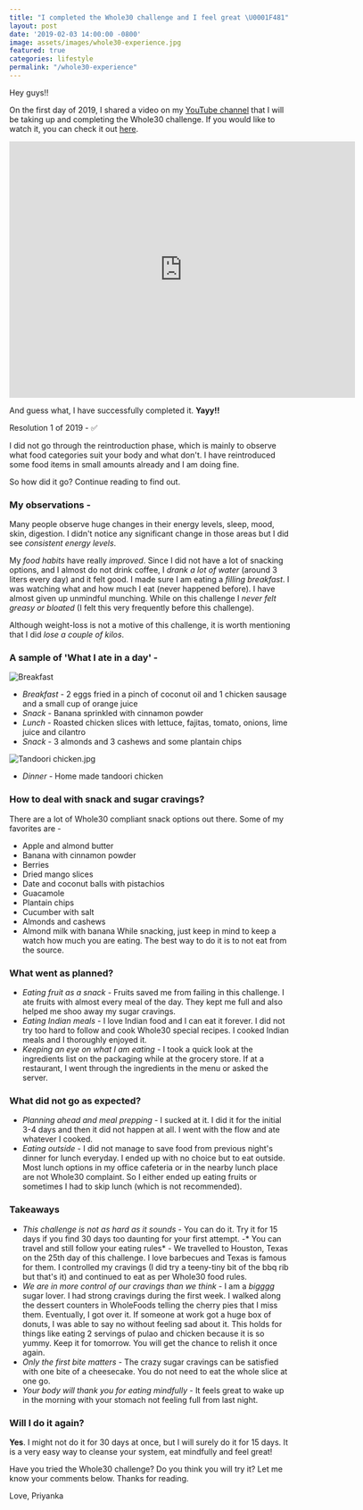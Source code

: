 ```yaml
---
title: "I completed the Whole30 challenge and I feel great \U0001F481"
layout: post
date: '2019-02-03 14:00:00 -0800'
image: assets/images/whole30-experience.jpg
featured: true
categories: lifestyle
permalink: "/whole30-experience"
---
```


Hey guys!!

On the first day of 2019, I shared a video on my [YouTube channel](https://www.youtube.com/channel/UC1txbrDxS1EpyQLHGI7EAzA) that I will be taking up and completing the Whole30 challenge. If you would like to watch it, you can check it out [here](https://www.youtube.com/watch?v=6wrYi0xA2ZE).

<iframe width="620" height="460" src="https://www.youtube.com/embed/6wrYi0xA2ZE" frameborder="0" allow="accelerometer; autoplay; encrypted-media; gyroscope; picture-in-picture" allowfullscreen></iframe>

And guess what, I have successfully completed it. **Yayy!!**

Resolution 1 of 2019 - ✅

I did not go through the reintroduction phase, which is mainly to observe what food categories suit your body and what don't. I have reintroduced some food items in small amounts already and I am doing fine.

So how did it go? Continue reading to find out.

### My observations -
Many people observe huge changes in their energy levels, sleep, mood, skin, digestion. I didn't notice any significant change in those areas but I did see *consistent energy levels*.

My *food habits* have really *improved*. Since I did not have a lot of snacking options, and I almost do not drink coffee, I *drank a lot of water* (around 3 liters every day) and it felt good. I made sure I am eating a *filling breakfast*. I was watching what and how much I eat (never happened before). I have almost given up unmindful munching. While on this challenge I *never felt greasy or bloated* (I felt this very frequently before this challenge).

Although weight-loss is not a motive of this challenge, it is worth mentioning that I did *lose a couple of kilos*.

### A sample of 'What I ate in a day' -

![Breakfast]({{site.baseurl}}/assets/images/whole30-breakfast.jpg)

  - *Breakfast* - 2 eggs fried in a pinch of coconut oil and 1 chicken sausage and a small cup of 	orange juice
  - *Snack* - Banana sprinkled with cinnamon powder
  - *Lunch* - Roasted chicken slices with lettuce, fajitas, tomato, onions, lime juice and cilantro
  - *Snack* - 3 almonds and 3 cashews and some plantain chips
  
  ![Tandoori chicken.jpg]({{site.baseurl}}/assets/images/whole30-chicken.jpg)
	
  - *Dinner* - Home made tandoori chicken

### How to deal with snack and sugar cravings?
There are a lot of Whole30 compliant snack options out there. Some of my favorites are -
  - Apple and almond butter
  - Banana with cinnamon powder
  - Berries
  - Dried mango slices
  - Date and coconut balls with pistachios
  - Guacamole
  - Plantain chips
  - Cucumber with salt
  - Almonds and cashews
  - Almond milk with banana
While snacking, just keep in mind to keep a watch how much you are eating. The best way to do it is to not eat from the source.

### What went as planned?
  - *Eating fruit as a snack* - Fruits saved me from failing in this challenge. I ate fruits with 	almost every meal of the day. They kept me full and also helped me shoo away my sugar 			cravings.
  - *Eating Indian meals* - I love Indian food and I can eat it forever. I did not try too hard to 	 follow and cook Whole30 special recipes. I cooked Indian meals and I thoroughly enjoyed it.
  - *Keeping an eye on what I am eating* - I took a quick look at the ingredients list on the 		packaging while at the grocery store. If at a restaurant, I went through the ingredients in 	the menu or asked the server.

### What did not go as expected?
  - *Planning ahead and meal prepping* - I sucked at it. I did it for the initial 3-4 days and then 	 it did not happen at all. I went with the flow and ate whatever I cooked.
  - *Eating outside* - I did not manage to save food from previous night's dinner for lunch 			everyday. I ended up with no choice but to eat outside. Most lunch options in my office 		cafeteria or in the nearby lunch place are not Whole30 complaint. So I either ended up eating 	  fruits or sometimes I had to skip lunch (which is not recommended).

### Takeaways
  - *This challenge is not as hard as it sounds* - You can do it. Try it for 15 days if you find 30 days too daunting for your first attempt.
  -* You can travel and still follow your eating rules* - We travelled to Houston, Texas on the 25th 	day of this challenge. I love barbecues and Texas is famous for them. I controlled my 	cravings (I did try a teeny-tiny bit of the bbq rib but that's it) and continued to eat as per 	Whole30 food rules.
  - *We are in more control of our cravings than we think* - I am a _bigggg_ sugar lover. I had strong 	   cravings during the first week. I walked along the dessert counters in WholeFoods telling the 	 cherry pies that I miss them. Eventually, I got over it. If someone at work got a huge box 	of donuts, I was able to say no without feeling sad about it. This holds for things like 		eating 2 servings of pulao and chicken because it is so yummy. Keep it for tomorrow. You will 	  get the chance to relish it once again.
  - *Only the first bite matters* - The crazy sugar cravings can be satisfied with one bite of a 		cheesecake. You do not need to eat the whole slice at one go.
  - *Your body will thank you for eating mindfully* - It feels great to wake up in the morning with 	  your stomach not feeling full from last night.

### Will I do it again?
**Yes**. I might not do it for 30 days at once, but I will surely do it for 15 days. It is a very easy way to cleanse your system, eat mindfully and feel great!

Have you tried the Whole30 challenge? Do you think you will try it? Let me know your comments below. Thanks for reading.

Love, Priyanka